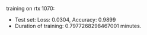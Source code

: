 training on rtx 1070: 
- Test set: Loss: 0.0304, Accuracy: 0.9899
- Duration of training: 0.7977268298467001 minutes.
